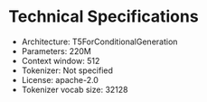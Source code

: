 # Technical Specifications

- Architecture: T5ForConditionalGeneration
- Parameters: 220M
- Context window: 512
- Tokenizer: Not specified
- License: apache-2.0
- Tokenizer vocab size: 32128